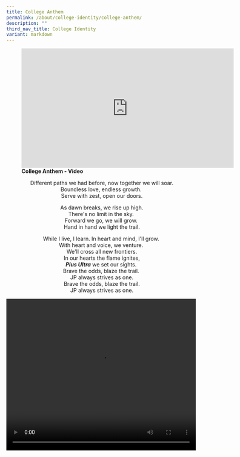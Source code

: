 ```yaml
---
title: College Anthem
permalink: /about/college-identity/college-anthem/
description: ""
third_nav_title: College Identity
variant: markdown
---
```


<figure>
<iframe allowfullscreen="" allow="accelerometer; autoplay; clipboard-write; encrypted-media; gyroscope; picture-in-picture; web-share" frameborder="0" title="JPJC College Anthem" src="https://www.youtube.com/embed/gcmVrfUS8AQ" height="315" width="560"></iframe>
<figcaption><strong>College Anthem - Video</strong></figcaption></figure>



<center><p>
 Different paths we had before, now together we will soar.<br>
Boundless love,&nbsp;endless growth.&nbsp;<br>
Serve with zest, open our doors.</p>

<p>As dawn breaks, we rise up high.<br>
There's no limit in the sky.&nbsp;<br>
Forward we go, we will grow.&nbsp;<br>
Hand in hand we&nbsp;light the trail.</p>

<p>While I live, I learn. In heart and mind, I'll grow.&nbsp;<br>
With heart and voice, we venture.&nbsp;<br>
We'll cross all new frontiers.<br>
In our hearts the flame ignites,<br>
<i><strong>Plus Ultra</strong></i>&nbsp;we set our sights.&nbsp;<br>
Brave the odds, blaze the trail.&nbsp;<br>
JP always strives as one.<br>
Brave the odds, blaze the trail.<br>
JP always&nbsp;strives as one.</p></center>



<video controls="controls" height="400px" width="500px">
        <source type="video/mp4" src="https://drive.google.com/file/d/1VJ6Y6BXAhvH2TO0_LtjRdnRwTQ3oy8PK/view?usp=drive_link">
    </video>